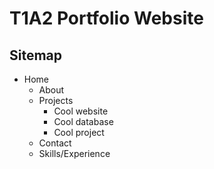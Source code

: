 # T1A2 Portfolio Website

## Sitemap

  - Home
    - About
    - Projects
      - Cool website
      -  Cool database
      - Cool project
    - Contact
    - Skills/Experience
